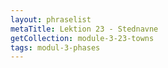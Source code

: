 ```yaml
---
layout: phraselist
metaTitle: Lektion 23 - Stednavne
getCollection: module-3-23-towns
tags: modul-3-phases
---
```

